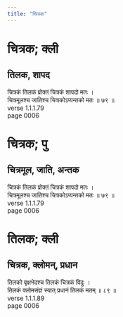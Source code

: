 ```yaml
---
title: "चित्रक"
---
```


# चित्रक; क्ली
## तिलक, शापद
चित्रकं तिलकं प्रोक्तं चित्रकं शापदो मतः ।<br />चित्रमूलश्च जातिश्च चित्रकोऽप्यन्तको मतः ॥ ७९ ॥<br />verse 1.1.1.79<br />page 0006

# चित्रक; पु
## चित्रमूल, जाति, अन्तक
चित्रकं तिलकं प्रोक्तं चित्रकं शापदो मतः ।<br />चित्रमूलश्च जातिश्च चित्रकोऽप्यन्तको मतः ॥ ७९ ॥<br />verse 1.1.1.79<br />page 0006

# तिलक; क्ली
## चित्रक, क्लोमन्, प्रधान
तिलको वृक्षभेदश्च तिलकं चित्रकं विदुः ।<br />तिलकं क्लोमसंज्ञं स्यात् प्रधानं तिलकं मतम् ॥ ८९ ॥<br />verse 1.1.1.89<br />page 0006

